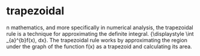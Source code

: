 # trapezoidal
n mathematics, and more specifically in numerical analysis, the trapezoidal rule is a technique for approximating the definite integral. {\displaystyle \int _{a}^{b}f(x)\, dx}. The trapezoidal rule works by approximating the region under the graph of the function f(x) as a trapezoid and calculating its area.
